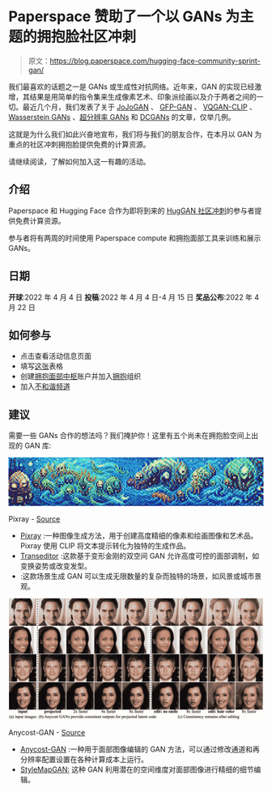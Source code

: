 # Paperspace 赞助了一个以 GANs 为主题的拥抱脸社区冲刺

> 原文：<https://blog.paperspace.com/hugging-face-community-sprint-gan/>

我们最喜欢的话题之一是 GANs 或生成性对抗网络。近年来，GAN 的实现已经激增，其结果是用简单的指令集来生成像素艺术、印象派绘画以及介于两者之间的一切。最近几个月，我们发表了关于 [JoJoGAN](https://blog.paperspace.com/one-shot-face-stylization-with-jojogan/) 、 [GFP-GAN](https://blog.paperspace.com/restoring-old-photos-using-gfp-gan/) 、 [VQGAN-CLIP](https://blog.paperspace.com/how-i-made-this-articles-cover-photo-with-vqgan-clip/) 、 [Wasserstein GANs](https://blog.paperspace.com/wgans/) 、[超分辨率 GANs](https://blog.paperspace.com/super-resolution-generative-adversarial-networks/) 和 [DCGANs](https://blog.paperspace.com/face-generation-with-dcgans/) 的文章，仅举几例。

这就是为什么我们如此兴奋地宣布，我们将与我们的朋友合作，在本月以 GAN 为重点的社区冲刺拥抱脸提供免费的计算资源。

请继续阅读，了解如何加入这一有趣的活动。

## 介绍

Paperspace 和 Hugging Face 合作为即将到来的 [HugGAN 社区冲刺](https://discuss.huggingface.co/t/open-to-the-community-huggan-sprint/16302)的参与者提供免费计算资源。

参与者将有两周的时间使用 Paperspace compute 和拥抱面部工具来训练和展示 GANs。

## 日期

**开球**:2022 年 4 月 4 日
**投稿**:2022 年 4 月 4 日-4 月 15 日
**奖品公布**:2022 年 4 月 22 日

## 如何参与

*   点击查看活动信息页面
*   填写[这张](https://docs.google.com/forms/d/e/1FAIpQLSd_mpK4dYu1V-ejeTzoiIsTiMSVlZ0kYQCEoBmoa0vH-bNuag/viewform)表格
*   创建[拥抱面部中枢](https://huggingface.co/join)账户并加入[拥抱](https://huggingface.co/organizations/huggan/share/bekBYwkjyeJOAlxpcYRKgjLaRcrnIOeuge)组织
*   加入[不和谐频道](https://discord.gg/H3bUrDPTfS)

## 建议

需要一些 GANs 合作的想法吗？我们掩护你！这里有五个尚未在拥抱脸空间上出现的 GAN 库:

![](img/763b3fa5be8a5eae7b706c99f6094907.png)

Pixray - [Source](https://github.com/pixray/pixray)

*   [Pixray](https://github.com/pixray/pixray) :一种图像生成方法，用于创建高度精细的像素和绘画图像和艺术品。Pixray 使用 CLIP 将文本提示转化为独特的生成作品。
*   [Transeditor](https://github.com/billyxyb/transeditor) :这款基于变形金刚的双空间 GAN 允许高度可控的面部调制，如变换姿势或改变发型。
*   :这款场景生成 GAN 可以生成无限数量的复杂而独特的场景，如风景或城市景观。

![](img/cc691dc71c3da6c0e208b86073f5a76e.png)

Anycost-GAN - [Source](https://github.com/mit-han-lab/anycost-gan)

*   [Anycost-GAN](https://github.com/mit-han-lab/anycost-gan) :一种用于面部图像编辑的 GAN 方法，可以通过修改通道和再分辨率配置设置在各种计算成本上运行。
*   [StyleMapGAN:](https://github.com/naver-ai/StyleMapGAN) 这种 GAN 利用潜在的空间维度对面部图像进行精细的细节编辑。